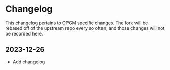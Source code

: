 # Changelog
This changelog pertains to OPGM specific changes. The fork will be rebased off of the upstream repo every so often,
and those changes will not be recorded here.
## 2023-12-26
- Add changelog
